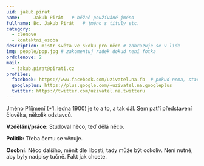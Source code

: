 ```yaml
---
uid: jakub.pirat
name:     Jakub Pirát  	# běžně používáné jméno
fullname: Bc. Jakub Pirát  	# jméno s tituly etc.
category:
  - clenove
  - kontaktni_osoba
description: mistr světa ve skoku pro něco # zobrazuje se v lide
img: people/ppp.jpg # zakomentuj radek dokud není fotka
ordclenove: 2
mail:
  - jakub.pirat@pirati.cz
profiles:
  facebook: https://www.facebook.com/uzivatel.na.fb  # pokud nema, staci smazat tuto radku
  googleplus: https://plus.google.com/+uzivatel.na.googleplus
  twitter: https://twitter.com/uzivatel.na.twitteru
---
```


Jméno Příjmení (*1. ledna 1900) je to a to, a tak dál. Sem patří představení člověka, několik odstavců.

**Vzdělání/práce:** Studoval něco, teď dělá něco.

**Politik:** Třeba čemu se věnuje.

**Osobní:** Něco dalšího, měnit dle libosti, tady může být cokoliv. Není nutné, aby byly nadpisy tučně. Fakt jak chcete.

